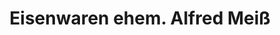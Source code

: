 ---
title: "Eisenwaren ehem. Alfred Meiß"
url: /schwerte/eisenwaren-ehem-alfred-meiss/
shop: Schlüsseldienst
---